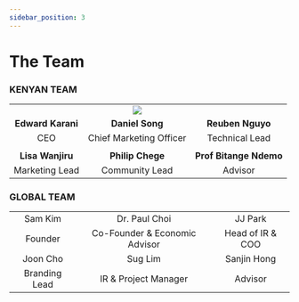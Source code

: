 ```yaml
---
sidebar_position: 3
---
```


# The Team

### KENYAN TEAM

<div class="team-table">

|  | ||
| :---:        |    :----:   | :----: |
|  | <img src="/img/daniel.png" /> ||
|**Edward Karani**        |  **Daniel Song**      |  **Reuben Nguyo** |
| CEO | Chief Marketing Officer | Technical Lead |
||||
| **Lisa Wanjiru** | **Philip Chege** | **Prof Bitange Ndemo**  |
|Marketing Lead|Community Lead|Advisor|
</div>


### GLOBAL TEAM

<div class="team-table">

||||
| :---:        |    :----:   | :----: |
|Sam Kim|Dr. Paul Choi|JJ Park|
|Founder|Co-Founder & Economic Advisor|Head of IR & COO|
|Joon Cho|Sug Lim|Sanjin Hong|
|Branding Lead|IR & Project Manager|Advisor|
</div>
